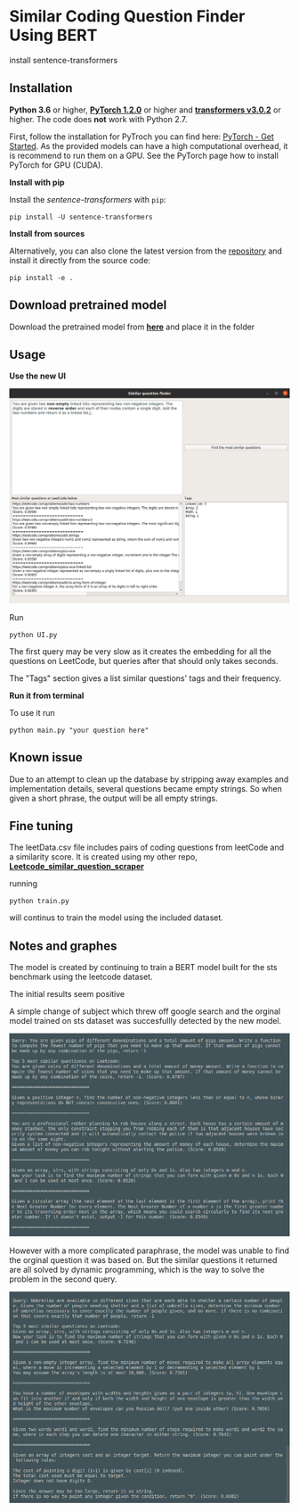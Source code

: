 # Similar Coding Question Finder Using BERT

install sentence-transformers
## Installation
**Python 3.6** or higher, **[PyTorch 1.2.0](https://pytorch.org/get-started/locally/)** or higher and **[transformers v3.0.2](https://github.com/huggingface/transformers)** or higher. The code does **not** work with Python 2.7.

First, follow the installation for PyTroch you can find here: [PyTorch - Get Started](https://pytorch.org/get-started/locally/). As the provided models can have a high computational overhead, it is recommend to run them on a GPU. See the PyTorch page how to install PyTorch for GPU (CUDA).


**Install with pip**

Install the *sentence-transformers* with `pip`:
```
pip install -U sentence-transformers
```

**Install from sources**

Alternatively, you can also clone the latest version from the [repository](https://github.com/UKPLab/sentence-transformers) and install it directly from the source code:
````
pip install -e .
```` 

## Download pretrained model

Download the pretrained model from  **[here](https://drive.google.com/drive/folders/1XJu0DMI1nZzjJKEqBfzx4ErHkGU_0jH6?usp=sharing)** and place it in the folder

## Usage

**Use the new UI**

![](images/ui.png)

Run 
````
python UI.py
```` 
The first query may be very slow as it creates the embedding for all the questions on LeetCode, but queries after that should only takes seconds.

The "Tags" section gives a list similar questions' tags and their frequency. 

**Run it from terminal**

To use it run 
```
python main.py "your question here"
```

## Known issue

Due to an attempt to clean up the database by stripping away examples and implementation details, several questions became empty strings. So when given a short phrase, the output will be all empty strings.


## Fine tuning

The leetData.csv file includes pairs of coding questions from leetCode and a similarity score. It is created using my other repo, **[Leetcode_similar_question_scraper](https://github.com/Ericxu19/Leetcode_similar_question_scraper.git)**

running 
```
python train.py
```
will continus to train the model using the included dataset.

## Notes and graphes

The model is created by continuing to train a BERT model built for the sts benchmark using the leetcode dataset. 

The initial results seem positive

A simple change of subject which threw off google search and the orginal model trained on sts dataset was succesfullly detected by the new model.

![](images/change-of-subject.png)

However with a more complicated paraphrase, the model was unable to find the orginal question it was based on. But the similar questions it returned are all solved by dynamic programming, which is the way to solve the problem in the second query.

![](images/para.png)
